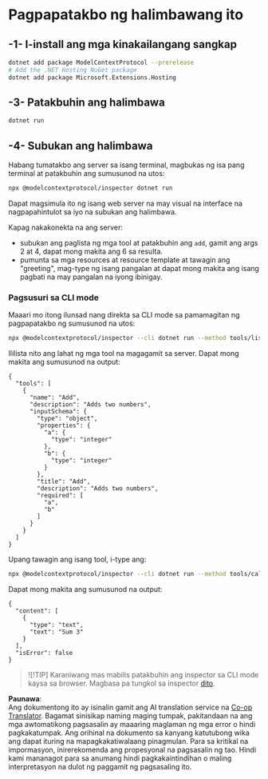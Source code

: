 <!--
CO_OP_TRANSLATOR_METADATA:
{
  "original_hash": "d1954cd45a2563dfea43bfe48cccb0c8",
  "translation_date": "2025-05-17T09:11:36+00:00",
  "source_file": "03-GettingStarted/01-first-server/solution/dotnet/README.md",
  "language_code": "tl"
}
-->
# Pagpapatakbo ng halimbawang ito

## -1- I-install ang mga kinakailangang sangkap

```bash
dotnet add package ModelContextProtocol --prerelease
# Add the .NET Hosting NuGet package
dotnet add package Microsoft.Extensions.Hosting
```

## -3- Patakbuhin ang halimbawa

```bash
dotnet run
```

## -4- Subukan ang halimbawa

Habang tumatakbo ang server sa isang terminal, magbukas ng isa pang terminal at patakbuhin ang sumusunod na utos:

```bash
npx @modelcontextprotocol/inspector dotnet run
```

Dapat magsimula ito ng isang web server na may visual na interface na nagpapahintulot sa iyo na subukan ang halimbawa.

Kapag nakakonekta na ang server:

- subukan ang paglista ng mga tool at patakbuhin ang `add`, gamit ang args 2 at 4, dapat mong makita ang 6 sa resulta.
- pumunta sa mga resources at resource template at tawagin ang "greeting", mag-type ng isang pangalan at dapat mong makita ang isang pagbati na may pangalan na iyong ibinigay.

### Pagsusuri sa CLI mode

Maaari mo itong ilunsad nang direkta sa CLI mode sa pamamagitan ng pagpapatakbo ng sumusunod na utos:

```bash
npx @modelcontextprotocol/inspector --cli dotnet run --method tools/list
```

Ililista nito ang lahat ng mga tool na magagamit sa server. Dapat mong makita ang sumusunod na output:

```text
{
  "tools": [
    {
      "name": "Add",
      "description": "Adds two numbers",
      "inputSchema": {
        "type": "object",
        "properties": {
          "a": {
            "type": "integer"
          },
          "b": {
            "type": "integer"
          }
        },
        "title": "Add",
        "description": "Adds two numbers",
        "required": [
          "a",
          "b"
        ]
      }
    }
  ]
}
```

Upang tawagin ang isang tool, i-type ang:

```bash
npx @modelcontextprotocol/inspector --cli dotnet run --method tools/call --tool-name Add --tool-arg a=1 --tool-arg b=2
```

Dapat mong makita ang sumusunod na output:

```text
{
  "content": [
    {
      "type": "text",
      "text": "Sum 3"
    }
  ],
  "isError": false
}
```

> ![!TIP]
> Karaniwang mas mabilis patakbuhin ang inspector sa CLI mode kaysa sa browser.
> Magbasa pa tungkol sa inspector [dito](https://github.com/modelcontextprotocol/inspector).

**Paunawa**:  
Ang dokumentong ito ay isinalin gamit ang AI translation service na [Co-op Translator](https://github.com/Azure/co-op-translator). Bagamat sinisikap naming maging tumpak, pakitandaan na ang mga awtomatikong pagsasalin ay maaaring maglaman ng mga error o hindi pagkakatumpak. Ang orihinal na dokumento sa kanyang katutubong wika ang dapat ituring na mapagkakatiwalaang pinagmulan. Para sa kritikal na impormasyon, inirerekomenda ang propesyonal na pagsasalin ng tao. Hindi kami mananagot para sa anumang hindi pagkakaintindihan o maling interpretasyon na dulot ng paggamit ng pagsasaling ito.